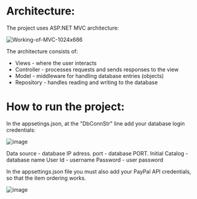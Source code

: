 # Architecture:
The project uses ASP.NET MVC architecture:

![Working-of-MVC-1024x686](https://github.com/ugnspa/PSI_Projektas_Komanda1/assets/25864361/cb46d63e-1b49-450d-8ae1-3dbb2d9a53cb)


The architecture consists of:
<ul>
<li>
  Views - where the user interacts
  </li>
<li>
  Controller - processes requests and sends responses to the view
  </li>
<li>
  Model - middleware for handling database entries (objects)
  </li>
<li>
  Repository - handles reading and writing to the database
  </li>
  </ul>
  
# How to run the project:

In the appsetings.json, at the "DbConnStr" line add your database login credentials:

![image](https://github.com/ugnspa/PSI_Projektas_Komanda1/assets/25864361/40f7903d-e9f8-46d9-aec6-f7d08fffc9d6)

Data source - database IP adress.
port - database PORT.
Initial Catalog - database name
User Id - username
Password - user password

In the appsettings.json file you must also add your PayPal API credentials, so that the item ordering works.

![image](https://github.com/ugnspa/PSI_Projektas_Komanda1/assets/25864361/4194b653-ec3b-4701-a903-fb64b66f5c43)
